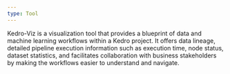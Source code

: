 ```yaml
---
type: Tool
---
```


Kedro-Viz is a visualization tool that provides a blueprint of data and machine learning workflows within a Kedro project. It offers data lineage, detailed pipeline execution information such as execution time, node status, dataset statistics, and facilitates collaboration with business stakeholders by making the workflows easier to understand and navigate.